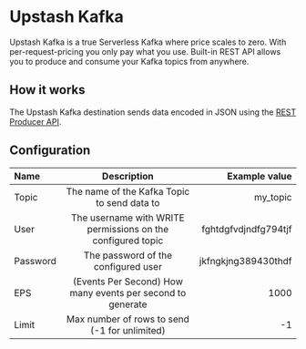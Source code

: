 # Upstash Kafka

Upstash Kafka is a true Serverless Kafka where price scales to zero. With per-request-pricing you only pay what you use. Built-in REST API allows you to produce and consume your Kafka topics from anywhere.

## How it works

The Upstash Kafka destination sends data encoded in JSON using the [REST Producer API](https://docs.upstash.com/kafka/restproducer).

## Configuration

| Name     |                         Description                         |        Example value |
| :------- | :---------------------------------------------------------: | -------------------: |
| Topic    |         The name of the Kafka Topic to send data to         |             my_topic |
| User     | The username with WRITE permissions on the configured topic | fghtdgfvdjndfg794tjf |
| Password |             The password of the configured user             |  jkfngkjng389430thdf |
| EPS      | (Events Per Second) How many events per second to generate  |                 1000 |
| Limit    |        Max number of rows to send (-1 for unlimited)        |                   -1 |
